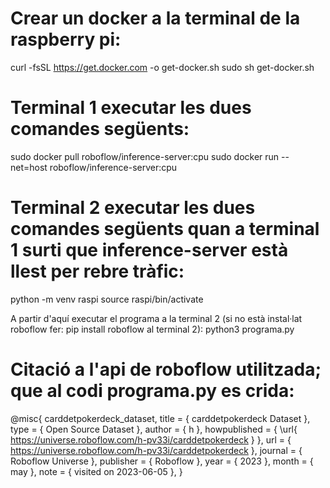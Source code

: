 # Crear un docker a la terminal de la raspberry pi:
curl -fsSL https://get.docker.com -o get-docker.sh
sudo sh get-docker.sh

# Terminal 1 executar les dues comandes següents:
sudo docker pull roboflow/inference-server:cpu
sudo docker run --net=host roboflow/inference-server:cpu

# Terminal 2 executar les dues comandes següents quan a terminal 1 surti que inference-server està llest per rebre tràfic:
python -m venv raspi
source raspi/bin/activate

A partir d'aquí executar el programa a la terminal 2 (si no està instal·lat roboflow fer: pip install roboflow al terminal 2):
python3 programa.py

# Citació a l'api de roboflow utilitzada; que al codi programa.py es crida:

@misc{ carddetpokerdeck_dataset,
    title = { carddetpokerdeck Dataset },
    type = { Open Source Dataset },
    author = { h },
    howpublished = { \url{ https://universe.roboflow.com/h-pv33i/carddetpokerdeck } },
    url = { https://universe.roboflow.com/h-pv33i/carddetpokerdeck },
    journal = { Roboflow Universe },
    publisher = { Roboflow },
    year = { 2023 },
    month = { may },
    note = { visited on 2023-06-05 },
}